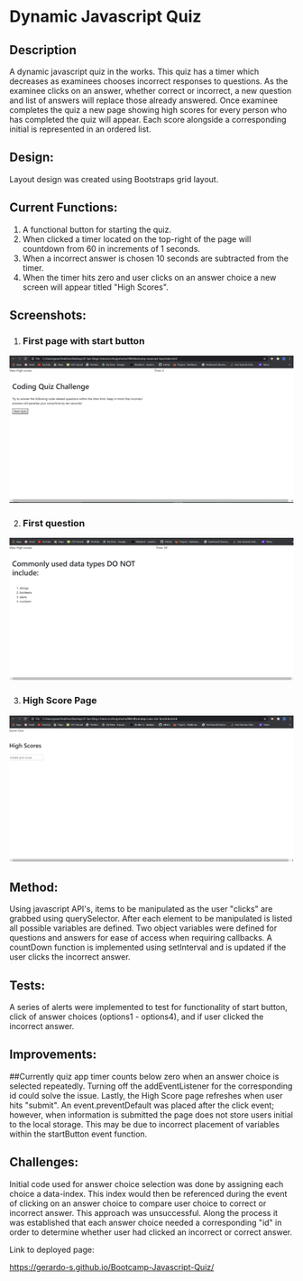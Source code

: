 # Dynamic Javascript Quiz 

## Description
A dynamic javascript quiz in the works. This quiz has a timer which decreases as examinees chooses incorrect responses to questions. As the examinee clicks on an answer, whether correct or incorrect, a new question and list of answers will replace those already answered. Once examinee completes the quiz a new page showing high scores for every person who has completed the quiz will appear. Each score alongside a corresponding initial is represented in an ordered list. 

## Design:
Layout design was created using Bootstraps grid layout. 

## Current Functions:

1. A functional button for starting the quiz. 
2. When clicked a timer located on the top-right of the page will countdown from 60 in increments of 1 seconds. 
3. When a incorrect answer is chosen 10 seconds are subtracted from the timer. 
4. When the timer hits zero and user clicks on an answer choice a new screen will appear titled "High Scores".


## Screenshots:<br>
1. ### First page with start button

<img src="Assets\Snapshots\Start-Button.PNG" alt="Img1 first page with start button">

2. ### First question

<img src = "Assets\Snapshots\First-Question.PNG" alt ="Img2 Question with choices">

3. ### High Score Page

<img src= "Assets\Snapshots\High-Scores.PNG" alt="Img3 High Score page">

## Method:<br>
Using javascript API's, items to be manipulated as the user "clicks" are grabbed using querySelector. After each element to be manipulated is listed all possible variables are defined. Two object variables were defined for questions and answers for ease of access when requiring callbacks. A countDown function is implemented using setInterval and is updated if the user clicks the incorrect answer. 

## Tests:<br>
A series of alerts were implemented to test for functionality of start button, click of answer choices (options1 - options4), and if user clicked the incorrect answer. 

## Improvements:<br>

##Currently quiz app timer counts below zero when an answer choice is selected repeatedly. Turning off the addEventListener for the corresponding id could solve the issue. Lastly, the High Score page refreshes when user hits "submit". An event.preventDefault was placed after the click event; however, when information is submitted the page does not store users initial to the local storage. This may be  due to incorrect placement of variables within the startButton event function. 

## Challenges:<br>

Initial code used for answer choice selection was done by assigning each choice a data-index. This index would then be referenced during the event of clicking on an answer choice to compare user choice to correct or incorrect answer. This approach was unsuccessful. Along the process it was established that each answer choice needed a corresponding "id" in order to determine whether user had clicked an incorrect or correct answer. 

Link to deployed page:<br>

<a href="https://gerardo-s.github.io/Bootcamp-Javascript-Quiz/">https://gerardo-s.github.io/Bootcamp-Javascript-Quiz/</a>

